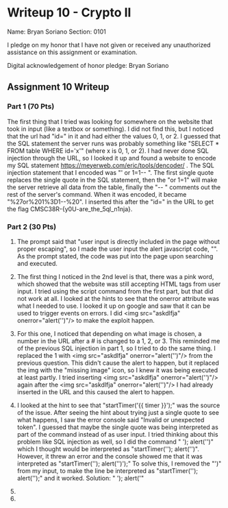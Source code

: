Writeup 10 - Crypto II
=====

Name: Bryan Soriano
Section: 0101

I pledge on my honor that I have not given or received any unauthorized assistance on this assignment or examination.

Digital acknowledgement of honor pledge: Bryan Soriano

## Assignment 10 Writeup

### Part 1 (70 Pts)
The first thing that I tried was looking for somewhere on the website that took in input (like a textbox or something). I did not find this, but I noticed that the url had "id=" in it and had either the values 0, 1, or 2. I guessed that the SQL statement the server runs was probably something like "SELECT * FROM table WHERE id='x'" (where x is 0, 1, or 2). I had never done SQL injection through the URL, so I looked it up and found a website to encode my SQL statement https://meyerweb.com/eric/tools/dencoder/ . The SQL injection statement that I encoded was "' or 1=1-- ". The first single quote replaces the single quote in the SQL statement, then the "or 1=1" will make the server retrieve all data from the table, finally the "-- " comments out the rest of the server's command. When it was encoded, it became "%27or%201%3D1--%20". I inserted this after the "id=" in the URL to get the flag CMSC38R-{y0U-are_the_5ql_n1nja}.


### Part 2 (30 Pts)

1. The prompt said that "user input is directly included in the page without proper escaping", so I made the user input the alert javascript code, "<script> alert("") </script>". As the prompt stated, the code was put into the page upon searching and executed.

1. The first thing I noticed in the 2nd level is that, there was a pink word, which showed that the website was still accepting HTML tags from user input. I tried using the script command from the first part, but that did not work at all. I looked at the hints to see that the onerror attribute was what I needed to use. I looked it up on google and saw that it can be used to trigger events on errors. I did \<img src="askdlfja" onerror="alert('')"/\> to make the exploit happen.

1. For this one, I noticed that depending on what image is chosen, a number in the URL after a # is changed to a 1, 2, or 3. This reminded me of the previous SQL injection in part 1, so I tried to do the same thing. I replaced the 1 with \<img src="askdlfja" onerror="alert('')"/\> from the previous question. This didn't cause the alert to happen, but it replaced the img with the "missing image" icon, so I knew it was being executed at least partly. I tried inserting \<img src="askdlfja" onerror="alert('')"/\> again after the \<img src="askdlfja" onerror="alert('')"/\> I had already inserted in the URL and this caused the alert to happen.

1. I looked at the hint to see that "startTimer('{{ timer }}');" was the source of the issue. After seeing the hint about trying just a single quote to see what happens, I saw the error console said "Invalid or unexpected token". I guessed that maybe the single quote was being interpreted as part of the command instead of as user input. I tried thinking about this problem like SQL injection as well, so I did the command " '); alert('')" which I thought would be interpreted as "startTimer(''); alert('')". However, it threw an error and the console showed me that it was interpreted as "startTimer(''); alert('')');" To solve this, I removed the "')" from my input, to make the line be interpreted as "startTimer(''); alert('');" and it worked. Solution: " '); alert('"

1.

1.


